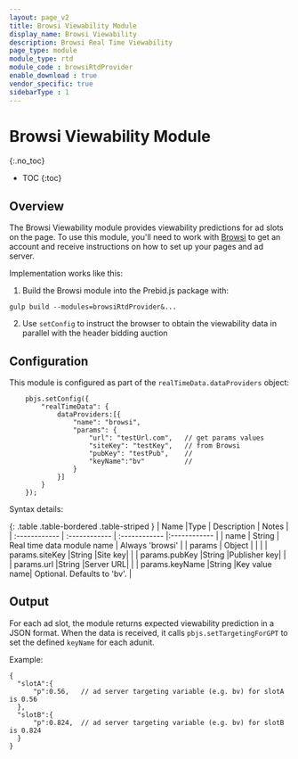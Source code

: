 ```yaml
---
layout: page_v2
title: Browsi Viewability Module
display_name: Browsi Viewability
description: Browsi Real Time Viewability
page_type: module
module_type: rtd
module_code : browsiRtdProvider
enable_download : true
vendor_specific: true
sidebarType : 1
---
```


# Browsi Viewability Module
{:.no_toc}

* TOC
{:toc}

## Overview

The Browsi Viewability module provides viewability predictions for ad slots on the page.
To use this module, you'll need to work with [Browsi](https://gobrowsi.com) to get
an account and receive instructions on how to set up your pages and ad server.

Implementation works like this:

 1) Build the Browsi module into the Prebid.js package with:

```
gulp build --modules=browsiRtdProvider&...
```

2) Use `setConfig` to instruct the browser to obtain the viewability data in parallel with the header bidding auction

## Configuration

This module is configured as part of the `realTimeData.dataProviders` object:

```
    pbjs.setConfig({
        "realTimeData": {
            dataProviders:[{          
                "name": "browsi",
                "params": {
                    "url": "testUrl.com",   // get params values
                    "siteKey": "testKey",   // from Browsi
                    "pubKey": "testPub",    //
                    "keyName":"bv"          //
                }
            }]
        }
    });
```    

Syntax details:

{: .table .table-bordered .table-striped }
| Name  |Type | Description   | Notes  |
| :------------ | :------------ | :------------ |:------------ |
| name  | String | Real time data module name | Always 'browsi' |
| params  | Object   | |   |
| params.siteKey  |String   |Site key|   |
| params.pubKey  |String   |Publisher key|   |
| params.url  |String   |Server URL|   |
| params.keyName  |String   |Key value name| Optional. Defaults to 'bv'. |




## Output

For each ad slot, the module returns expected viewability prediction in a JSON format.
When the data is received, it calls `pbjs.setTargetingForGPT` to set the defined `keyName` for each adunit.

Example:
```
{
  "slotA":{
      "p":0.56,   // ad server targeting variable (e.g. bv) for slotA is 0.56
  },
  "slotB":{
      "p":0.824,  // ad server targeting variable (e.g. bv) for slotB is 0.824
  }
}
```

